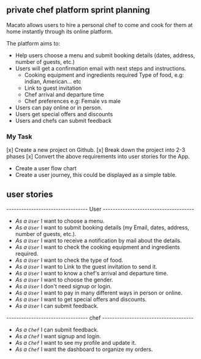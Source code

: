 ## private chef platform sprint planning

Macato allows users to hire a personal chef to come and cook for them at home instantly through its online platform.


The platform aims to: 
 - Help users choose a menu and submit booking details (dates, address, number of guests, etc.) 
 - Users will get a confirmation email with next steps and instructions. 
    - Cooking equipment and ingredients required Type of food, e.g: indian, American… etc 
    - Link to guest invitation
    - Chef arrival and departure time
    - Chef preferences e.g: Female vs male
 - Users can pay online or in person.
 - Users get special offers and discounts 
 - Users and chefs can submit feedback



### My Task
 [x] Create a new project on Github.
 [x] Break down the project into 2-3 phases
 [x] Convert the above requirements into user stories for the App.
 - Create a user flow chart
 - Create a user journey, this could be displayed as a simple table.


## user stories

---------------------------------  User ------------------------------------- 
- _As a ` User `_  I want to choose a menu.
- _As a ` User `_  I want to submit booking details (my Email, dates, address, number of guests, etc.).
- _As a ` User `_  I want to receive a notification by mail about the details.
- _As a ` User `_  I want to check the cooking equipment and ingredients required.
- _As a ` User `_  I want to check the type of food.
- _As a ` User `_  I want to Link to the guest invitation to send it.
- _As a ` User `_  I want to know a chef's arrival and departure time.
- _As a ` User `_  I want to choose the gender.
- _As a ` User `_  I don't need signup or login.
- _As a ` User `_  I want to pay in many different ways in person or online.
- _As a ` User `_  I want to get special offers and discounts.
- _As a ` User `_  I can submit feedback.

---------------------------------  chef  ------------------------------------- 
- _As a ` Chef `_  I can submit feedback.
- _As a ` Chef `_  I want signup and login.
- _As a ` Chef `_  I want to see my profile and update it.
- _As a ` Chef `_  I want the dashboard to organize my orders.

